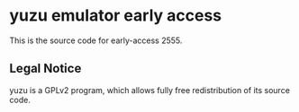 yuzu emulator early access
=============

This is the source code for early-access 2555.

## Legal Notice

yuzu is a GPLv2 program, which allows fully free redistribution of its source code.